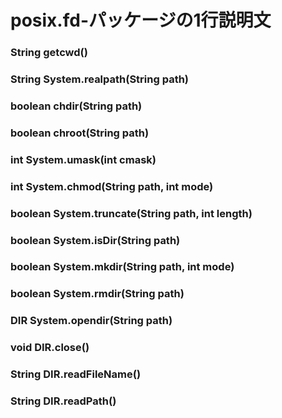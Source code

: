 posix.fd-パッケージの1行説明文
====================
### String getcwd()
### String System.realpath(String path)
### boolean chdir(String path)
### boolean chroot(String path)
### int System.umask(int cmask)
### int System.chmod(String path, int mode)
### boolean System.truncate(String path, int length)
### boolean System.isDir(String path)
### boolean System.mkdir(String path, int mode)
### boolean System.rmdir(String path)
### DIR System.opendir(String path)
### void DIR.close()
### String DIR.readFileName()
### String DIR.readPath()
